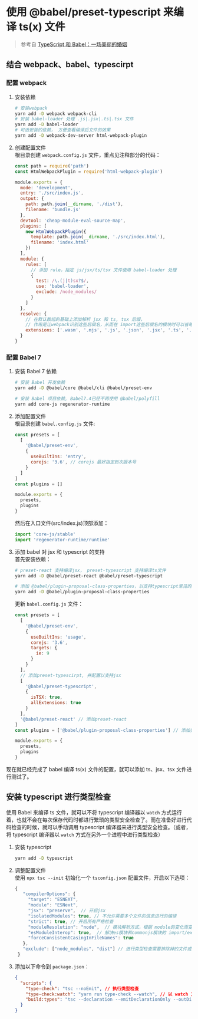 # 使用 @babel/preset-typescript 来编译 ts(x) 文件

> 参考自 [TypeScript 和 Babel：一场美丽的婚姻](https://juejin.im/post/5c822e426fb9a04a0a5ffb49)

## 结合 webpack、babel、typescirpt

### 配置 webpack

1. 安装依赖

   ```sh
   # 安装webpack
   yarn add -D webpack webpack-cli
   # 安装 babel-loader 处理 .js|.jsx|.ts|.tsx 文件
   yarn add -D babel-loader
   # 可选安装的依赖， 方便查看编译后文件的效果
   yarn add -D webpack-dev-server html-webpack-plugin
   ```

2. 创建配置文件  
   根目录创建 `webpack.config.js` 文件，重点见注释部分的代码：

   ```js
   const path = require('path')
   const HtmlWebpackPlugin = require('html-webpack-plugin')

   module.exports = {
     mode: 'development',
     entry: './src/index.js',
     output: {
       path: path.join(__dirname, './dist'),
       filename: 'bundle.js'
     },
     devtool: 'cheap-module-eval-source-map',
     plugins: [
       new HtmlWebpackPlugin({
         template: path.join(__dirname, './src/index.html'),
         filename: 'index.html'
       })
     ],
     module: {
       rules: [
         // 添加 rule，指定 js/jsx/ts/tsx 文件使用 babel-loader 处理
         {
           test: /\.(j|t)sx?$/,
           use: 'babel-loader',
           exclude: /node_modules/
         }
       ]
     },
     resolve: {
       // 在默认数组的基础上添加解析 jsx 和 ts, tsx 后缀，
       // 作用是让webpack识别这些后缀名，从而在 import这些后缀名的模块时可以省略后缀名
       extensions: ['.wasm', '.mjs', '.js', '.json', '.jsx', '.ts', '.tsx']
     }
   }
   ```

### 配置 Babel 7

1. 安装 Babel 7 依赖

   ```sh
   # 安装 Babel 开发依赖
   yarn add -D @babel/core @babel/cli @babel/preset-env

   # 安装 Babel 项目依赖, Babel7.4已经不再使用 @babel/polyfill
   yarn add core-js regenerator-runtime
   ```

2. 添加配置文件  
   根目录创建 `babel.config.js` 文件:

   ```js
   const presets = [
     [
       '@babel/preset-env',
       {
         useBuiltIns: 'entry',
         corejs: '3.6', // corejs 最好指定到次版本号
       }
     ]
   ]
   const plugins = []

   module.exports = {
     presets,
     plugins
   }
   ```

   然后在入口文件(src/index.js)顶部添加：

   ```js
   import 'core-js/stable'
   import 'regenerator-runtime/runtime'
   ```

3. 添加 babel 对 jsx 和 typescript 的支持  
   首先安装依赖：

   ```sh
   # preset-react 支持编译jsx， preset-typescript 支持编译ts文件
   yarn add -D @babel/preset-react @babel/preset-typescript

   # 添加 @babel/plugin-proposal-class-properties，以支持typescript常见的类属性写法
   yarn add -D @babel/plugin-proposal-class-properties
   ```

   更新 `babel.config.js` 文件：

   ```js
   const presets = [
     [
       '@babel/preset-env',
       {
         useBuiltIns: 'usage',
         corejs: '3.6',
         targets: {
           ie: 9
         }
       }
     ],
     // 添加preset-typescirpt, 并配置以支持jsx
     [
       '@babel/preset-typescript',
       {
         isTSX: true,
         allExtensions: true
       }
     ],
     '@babel/preset-react' // 添加preset-react
   ]
   const plugins = ['@babel/plugin-proposal-class-properties'] // 添加类属性写法的plugin

   module.exports = {
     presets,
     plugins
   }
   ```

现在就已经完成了 babel 编译 ts(x) 文件的配置，就可以添加 ts、jsx、tsx 文件进行测试了。

## 安装 typescript 进行类型检查

使用 Babel 来编译 ts 文件，就可以不将 typescript 编译器以 `watch` 方式运行着，也就不会在每次保存代码时都进行繁琐的类型安全检查了。而在准备好进行代码检查的时候，就可以手动调用 typescript 编译器来进行类型安全检查。（或者，将 typescript 编译器以 `watch` 方式在另外一个进程中进行类型检查）

1. 安装 typescript

   ```sh
   yarn add -D typescript
   ```

2. 调整配置文件  
   使用 `npx tsc --init` 初始化一个 `tsconfig.json` 配置文件，开启以下选项：

   ```ts
   {
      "compilerOptions": {
        "target": "ESNEXT",
        "module": "ESNext",
        "jsx": "preserve",  // 开启jsx
        "isolatedModules": true, // 不允许需要多个文件的信息进行的编译
        "strict": true, // 开启所有严格检查
        "moduleResolution": "node",  // 模块解析方式，根据 module的变化而变化，最好手动指定为 node
        "esModuleInterop": true,  // 解决es模块和commonjs模块的 import/export default差异
        "forceConsistentCasingInFileNames": true
      },
      "exclude": ["node_modules", "dist"] // 进行类型检查需要排除掉的文件或目录
    }
   ```

3. 添加以下命令到 `package.json`：
   ```json
   {
     "scripts": {
       "type-check": "tsc --noEmit", // 执行类型检查
       "type-check:watch": "yarn run type-check --watch", // 以 watch 方式执行类型检查
       "build:types": "tsc --declaration --emitDeclarationOnly --outDir lib" // 需要生成.d.ts声明文件时可以添加
     }
   }
   ```
